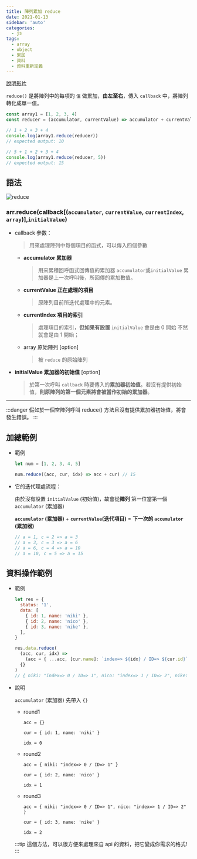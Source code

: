 ```yaml
---
title: 陣列累加 reduce
date: 2021-01-13
sidebar: 'auto'
categories:
  - js
tags:
  - array
  - object
  - 累加
  - 資料
  - 資料重新定義
---
```


[說明影片](https://www.youtube.com/watch?v=g1C40tDP0Bk&t=4s)

`reduce()` 是將陣列中的每項的 `值` 做累加，**由左至右**，傳入 `callback` 中，將陣列轉化成單一值。

```js
const array1 = [1, 2, 3, 4]
const reducer = (accumulator, currentValue) => accumulator + currentValue

// 1 + 2 + 3 + 4
console.log(array1.reduce(reducer))
// expected output: 10

// 5 + 1 + 2 + 3 + 4
console.log(array1.reduce(reducer, 5))
// expected output: 15
```

## 語法

<img :src="$withBase('/img/reduce.png')" alt="reduce">

### **arr.reduce(**callback[(`accumulator`, `currentValue`, `currentIndex`, `array`)],`initialValue`**)**

- callback 參數：

  > 用來處理陣列中每個項目的函式，可以傳入四個參數

  - **accumulator 累加器**

    > 用來累積回呼函式回傳值的累加器 `accumulator`或`initialValue`
    > 累加器是上一次呼叫後，所回傳的累加數值。

  - **currentValue 正在處理的項目**

    > 原陣列目前所迭代處理中的元素。

  - **currentIndex 項目的索引**

    > 處理項目的索引，**但如果有設置** `initialValue` 會是由 0 開始
    > 不然就會是由 1 開始；

  - array 原始陣列 [option]
    > 被 `reduce` 的原始陣列

- **initialValue 累加器的初始值** [option]
  > 於第一次呼叫 `callback` 時要傳入的**累加器初始值**。若沒有提供初始值，**則原陣列的第一個元素將會被當作初始的累加器**。

---

:::danger
假如於一個空陣列呼叫 reduce() 方法且沒有提供累加器初始值，將會發生錯誤。
:::

## 加總範例

- 範例

  ```js
  let num = [1, 2, 3, 4, 5]

  num.reduce((acc, cur, idx) => acc + cur) // 15
  ```

- 它的迭代理處流程：

  由於沒有設置 `initialValue` (初始值)，故會從**陣列** 第一位當第一個 `accumulator` (累加器)

  **`accumulator` (累加器)** + **`currentValue`(迭代項目)** = **下一次的 `accumulator` (累加器)**

  ```js
  // a = 1, c = 2 => a = 3
  // a = 3, c = 3 => a = 6
  // a = 6, c = 4 => a = 10
  // a = 10, c = 5 => a = 15
  ```

## 資料操作範例

- 範例

  ```js
  let res = {
    status: '1',
    data: [
      { id: 1, name: 'niki' },
      { id: 2, name: 'nico' },
      { id: 3, name: 'nike' },
    ],
  }

  res.data.reduce(
    (acc, cur, idx) =>
      (acc = { ...acc, [cur.name]: `index=> ${idx} / ID=> ${cur.id}` }),
    {}
  )
  // { niki: "index=> 0 / ID=> 1", nico: "index=> 1 / ID=> 2", nike: "index=> 2 / ID=> 3" }
  ```

- 說明

  `accumulator` (累加器) 先帶入 `{}`

  - round1

    `acc = {}`

    `cur = { id: 1, name: 'niki' }`

    `idx = 0`

  - round2

    `acc = { niki: "index=> 0 / ID=> 1" }`

    `cur = { id: 2, name: 'nico' }`

    `idx = 1`

  - round3

    `acc = { niki: "index=> 0 / ID=> 1", nico: "index=> 1 / ID=> 2" }`

    `cur = { id: 3, name: 'nike' }`

    `idx = 2`

  :::tip
  這個方法，可以很方便來處理來自 api 的資料，把它變成你需求的格式!
  :::
